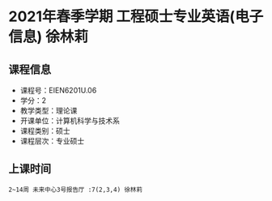 # 2021年春季学期 工程硕士专业英语(电子信息) 徐林莉






## 课程信息

- 课程号：EIEN6201U.06
- 学分：2
- 教学类型：理论课
- 开课单位：计算机科学与技术系
- 课程类别：硕士
- 课程层次：专业硕士

## 上课时间

```
2~14周 未来中心3号报告厅 :7(2,3,4) 徐林莉
```

